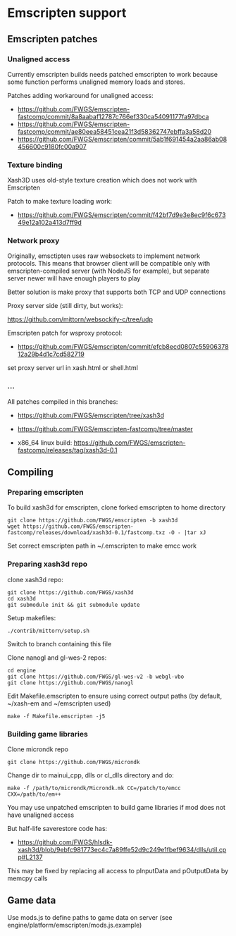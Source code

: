 # Emscripten support

## Emscripten patches

### Unaligned access

Currently emscripten builds needs patched emscripten to work because some function performs unaligned memory loads and stores.

Patches adding workaround for unaligned access:

* https://github.com/FWGS/emscripten-fastcomp/commit/8a8aabaf12787c766ef330ca54091177fa97dbca
* https://github.com/FWGS/emscripten-fastcomp/commit/ae80eea58451cea21f3d58362747ebffa3a58d20
* https://github.com/FWGS/emscripten/commit/5ab1f691454a2aa86ab08456600c9180fc00a907

### Texture binding

Xash3D uses old-style texture creation which does not work with Emscripten

Patch to make texture loading work:

* https://github.com/FWGS/emscripten/commit/f42bf7d9e3e8ec9f6c67349e12a102a413d7ff9d

### Network proxy

Originally, emsctipten uses raw websockets to implement network protocols.
This means that browser client will be compatible only with emscripten-compiled server (with NodeJS for example),
but separate server newer will have enough players to play

Better solution is make proxy that supports both TCP and UDP connections

Proxy server side (still dirty, but works):

https://github.com/mittorn/websockify-c/tree/udp

Emscripten patch for wsproxy protocol:
* https://github.com/FWGS/emscripten/commit/efcb8ecd0807c5590637812a29b4d1c7cd582719

set proxy server url in xash.html or shell.html

### ...

All patches compiled in this branches:

* https://github.com/FWGS/emscripten/tree/xash3d
* https://github.com/FWGS/emscripten-fastcomp/tree/master

* x86_64 linux build: https://github.com/FWGS/emscripten-fastcomp/releases/tag/xash3d-0.1

## Compiling

### Preparing emscripten

To build xash3d for emscripten, clone forked emscripten to home directory

```
git clone https://github.com/FWGS/emscripten -b xash3d
wget https://github.com/FWGS/emscripten-fastcomp/releases/download/xash3d-0.1/fastcomp.txz -O - |tar xJ
```

Set correct emscripten path in ~/.emscripten to make emcc work

### Preparing xash3d repo

clone xash3d repo:

```
git clone https://github.com/FWGS/xash3d
cd xash3d
git submodule init && git submodule update
```

Setup makefiles:

```
./contrib/mittorn/setup.sh
```

Switch to branch containing this file

Clone nanogl and gl-wes-2 repos:

```
cd engine
git clone https://github.com/FWGS/gl-wes-v2 -b webgl-vbo
git clone https://github.com/FWGS/nanogl
```

Edit Makefile.emscripten to ensure using correct output paths (by default, ~/xash-em and ~/emscripten used)

`make -f Makefile.emscripten -j5`

### Building game libraries

Clone microndk repo

`git clone https://github.com/FWGS/microndk`

Change dir to mainui_cpp, dlls or cl_dlls directory and do:

`make -f /path/to/microndk/Microndk.mk CC=/patch/to/emcc CXX=/path/to/em++`

You may use unpatched emscripten to build game libraries if mod does not have unaligned access

But half-life saverestore code has:
* https://github.com/FWGS/hlsdk-xash3d/blob/9ebfc981773ec4c7a89ffe52d9c249e1fbef9634/dlls/util.cpp#L2137

This may be fixed by replacing all access to pInputData and pOutputData by memcpy calls

## Game data

Use mods.js to define paths to game data on server (see engine/platform/emscripten/mods.js.example)
